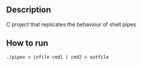 ## Description

C project that replicates the behaviour of shell pipes

## How to run
`./pipex < infile cmd1 | cmd2 > outfile`
